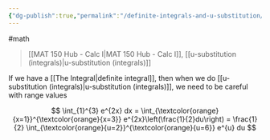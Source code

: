 ```yaml
---
{"dg-publish":true,"permalink":"/definite-integrals-and-u-substitution/","dgHomeLink":true,"dgPassFrontmatter":false}
---
```


#math 
> [[MAT 150 Hub - Calc I|MAT 150 Hub - Calc I]], [[u-substitution (integrals)|u-substitution (integrals)]]

If we have a [[The Integral|definite integral]], then when we do [[u-substitution (integrals)|u-substitution (integrals)]], we need to be careful with range values

$$
\int_{1}^{3} e^{2x} dx = \int_{\textcolor{orange}{x=1}}^{\textcolor{orange}{x=3}} e^{2x}\left(\frac{1}{2}du\right) = \frac{1}{2} \int_{\textcolor{orange}{u=2}}^{\textcolor{orange}{u=6}} e^{u} du
$$